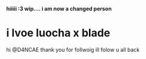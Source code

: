 **hiiiii :3 wip.... i am now a changed person**
# i lvoe luocha x blade
hi @D4NCAE
thank you for follwoig ill folow u all back 
